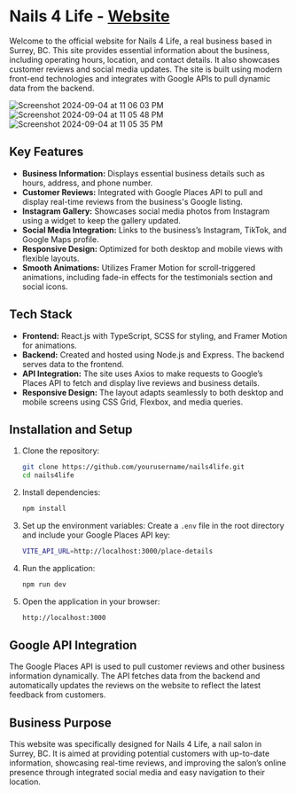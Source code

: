 # Nails 4 Life - <a href="https://nails4lifesurrey.com/">Website</a>

Welcome to the official website for Nails 4 Life, a real business based in Surrey, BC. This site provides essential information about the business, including operating hours, location, and contact details. It also showcases customer reviews and social media updates. The site is built using modern front-end technologies and integrates with Google APIs to pull dynamic data from the backend.

![Screenshot 2024-09-04 at 11 06 03 PM](https://github.com/user-attachments/assets/a4c5e3ba-d11b-4606-a284-d57c153653ff)
![Screenshot 2024-09-04 at 11 05 48 PM](https://github.com/user-attachments/assets/d000326a-4a45-463d-9069-eb4484e8cc6b)
![Screenshot 2024-09-04 at 11 05 35 PM](https://github.com/user-attachments/assets/b364eee1-7a69-4649-9367-fd11a68f4f84)

## Key Features

- **Business Information:** Displays essential business details such as hours, address, and phone number.
- **Customer Reviews:** Integrated with Google Places API to pull and display real-time reviews from the business's Google listing.
- **Instagram Gallery:** Showcases social media photos from Instagram using a widget to keep the gallery updated.
- **Social Media Integration:** Links to the business’s Instagram, TikTok, and Google Maps profile.
- **Responsive Design:** Optimized for both desktop and mobile views with flexible layouts.
- **Smooth Animations:** Utilizes Framer Motion for scroll-triggered animations, including fade-in effects for the testimonials section and social icons.

## Tech Stack

- **Frontend:** React.js with TypeScript, SCSS for styling, and Framer Motion for animations.
- **Backend:** Created and hosted using Node.js and Express. The backend serves data to the frontend.
- **API Integration:** The site uses Axios to make requests to Google’s Places API to fetch and display live reviews and business details.
- **Responsive Design:** The layout adapts seamlessly to both desktop and mobile screens using CSS Grid, Flexbox, and media queries.

## Installation and Setup

1. Clone the repository:
    ```bash
    git clone https://github.com/yourusername/nails4life.git
    cd nails4life
    ```

2. Install dependencies:
    ```bash
    npm install
    ```

3. Set up the environment variables: Create a `.env` file in the root directory and include your Google Places API key:
    ```bash
    VITE_API_URL=http://localhost:3000/place-details
    ```

4. Run the application:
    ```bash
    npm run dev
    ```

5. Open the application in your browser:
    ```bash
    http://localhost:3000
    ```

## Google API Integration

The Google Places API is used to pull customer reviews and other business information dynamically. The API fetches data from the backend and automatically updates the reviews on the website to reflect the latest feedback from customers.

## Business Purpose

This website was specifically designed for Nails 4 Life, a nail salon in Surrey, BC. It is aimed at providing potential customers with up-to-date information, showcasing real-time reviews, and improving the salon’s online presence through integrated social media and easy navigation to their location.

